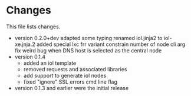# Changes

This file lists changes.

- version 0.2.0+dev
  adapted some typing
  renamed iol.jinja2 to iol-xe.jnja.2
  added special lxc frr variant
  constrain number of node cli arg
  fix weird bug when DNS host is selected as the central node
- version 0.1.4
  - added an iol template
  - removed requests and associated libraries
  - add support to generate iol nodes
  - fixed "ignore" SSL errors cmd line flag
- version 0.1.3 and earlier were the initial release
